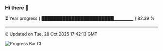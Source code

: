 ### Hi there 👋

⏳ Year progress { ████████████████████████▁▁▁▁▁▁ } 82.39 %

---

⏰ Updated on Tue, 28 Oct 2025 17:42:13 GMT

![Progress Bar CI](https://github.com/IshwaranRudhara/GIT-ACTION/workflows/Progress%20Bar%20CI/badge.svg)
